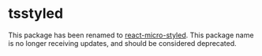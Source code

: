 # tsstyled

This package has been renamed to [react-micro-styled](https://www.npmjs.com/package/react-micro-styled). This package name is no longer receiving updates, and should be considered deprecated.
